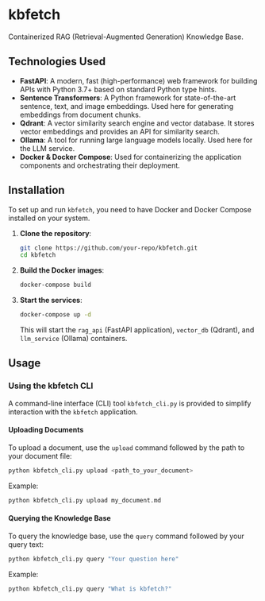 # kbfetch

Containerized RAG (Retrieval-Augmented Generation) Knowledge Base.

## Technologies Used

*   **FastAPI**: A modern, fast (high-performance) web framework for building APIs with Python 3.7+ based on standard Python type hints.
*   **Sentence Transformers**: A Python framework for state-of-the-art sentence, text, and image embeddings. Used here for generating embeddings from document chunks.
*   **Qdrant**: A vector similarity search engine and vector database. It stores vector embeddings and provides an API for similarity search.
*   **Ollama**: A tool for running large language models locally. Used here for the LLM service.
*   **Docker & Docker Compose**: Used for containerizing the application components and orchestrating their deployment.

## Installation

To set up and run `kbfetch`, you need to have Docker and Docker Compose installed on your system.

1.  **Clone the repository**:
    ```bash
    git clone https://github.com/your-repo/kbfetch.git
    cd kbfetch
    ```

2.  **Build the Docker images**:
    ```bash
    docker-compose build
    ```

3.  **Start the services**:
    ```bash
    docker-compose up -d
    ```
    This will start the `rag_api` (FastAPI application), `vector_db` (Qdrant), and `llm_service` (Ollama) containers.

## Usage

### Using the kbfetch CLI

A command-line interface (CLI) tool `kbfetch_cli.py` is provided to simplify interaction with the `kbfetch` application.

#### Uploading Documents

To upload a document, use the `upload` command followed by the path to your document file:

```bash
python kbfetch_cli.py upload <path_to_your_document>
```

Example:
```bash
python kbfetch_cli.py upload my_document.md
```

#### Querying the Knowledge Base

To query the knowledge base, use the `query` command followed by your query text:

```bash
python kbfetch_cli.py query "Your question here"
```

Example:
```bash
python kbfetch_cli.py query "What is kbfetch?"
```